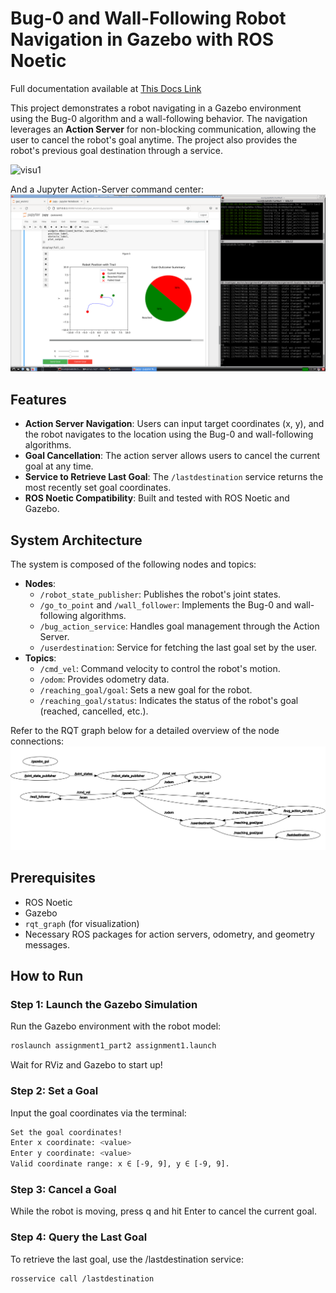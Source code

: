 # Bug-0 and Wall-Following Robot Navigation in Gazebo with ROS Noetic

Full documentation available at [This Docs Link](https://milwd.github.io/gaz_ws/)

This project demonstrates a robot navigating in a Gazebo environment using the Bug-0 algorithm and a wall-following behavior. The navigation leverages an **Action Server** for non-blocking communication, allowing the user to cancel the robot's goal anytime. The project also provides the robot's previous goal destination through a service.

![visu1](visu1.gif)

And a Jupyter Action-Server command center:
![visu2](Screenshot2025-04-11.png)

## Features
- **Action Server Navigation**: Users can input target coordinates (x, y), and the robot navigates to the location using the Bug-0 and wall-following algorithms.
- **Goal Cancellation**: The action server allows users to cancel the current goal at any time.
- **Service to Retrieve Last Goal**: The `/lastdestination` service returns the most recently set goal coordinates.
- **ROS Noetic Compatibility**: Built and tested with ROS Noetic and Gazebo.

## System Architecture
The system is composed of the following nodes and topics:

- **Nodes**:
  - `/robot_state_publisher`: Publishes the robot's joint states.
  - `/go_to_point` and `/wall_follower`: Implements the Bug-0 and wall-following algorithms.
  - `/bug_action_service`: Handles goal management through the Action Server.
  - `/userdestination`: Service for fetching the last goal set by the user.
- **Topics**:
  - `/cmd_vel`: Command velocity to control the robot's motion.
  - `/odom`: Provides odometry data.
  - `/reaching_goal/goal`: Sets a new goal for the robot.
  - `/reaching_goal/status`: Indicates the status of the robot's goal (reached, cancelled, etc.).

Refer to the RQT graph below for a detailed overview of the node connections:
![RQT Graph](rqtgraph1.png)

## Prerequisites
- ROS Noetic
- Gazebo
- `rqt_graph` (for visualization)
- Necessary ROS packages for action servers, odometry, and geometry messages.

## How to Run

### Step 1: Launch the Gazebo Simulation
Run the Gazebo environment with the robot model:
```bash
roslaunch assignment1_part2 assignment1.launch
```    
Wait for RViz and Gazebo to start up!

### Step 2: Set a Goal
Input the goal coordinates via the terminal:
```bash
Set the goal coordinates!
Enter x coordinate: <value>
Enter y coordinate: <value>
Valid coordinate range: x ∈ [-9, 9], y ∈ [-9, 9].
```    

### Step 3: Cancel a Goal
While the robot is moving, press q and hit Enter to cancel the current goal.

### Step 4: Query the Last Goal
To retrieve the last goal, use the /lastdestination service:
```bash
rosservice call /lastdestination
```    
